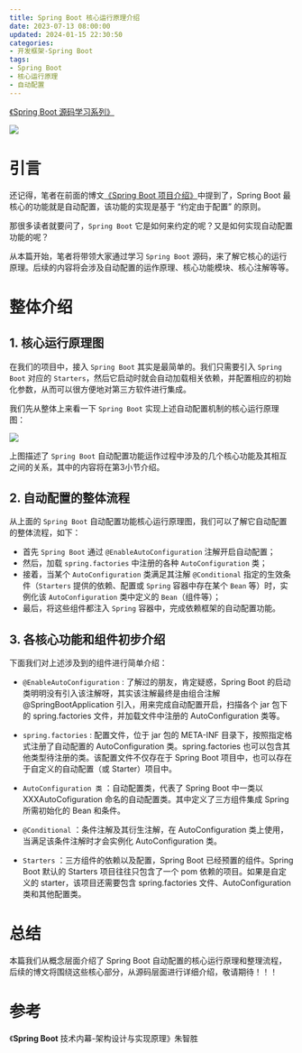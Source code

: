 ```yaml
---
title: Spring Boot 核心运行原理介绍
date: 2023-07-13 08:00:00
updated: 2024-01-15 22:30:50 
categories:
- 开发框架-Spring Boot
tags:
- Spring Boot
- 核心运行原理
- 自动配置
---
```


[《Spring Boot 源码学习系列》](/categories/开发框架-Spring-Boot/)

![](/images/spring-boot-logo.png)

# 引言

还记得，笔者在前面的博文[《Spring Boot 项目介绍》](/2023/02/19/spring-boot-project-introduction/)中提到了，Spring Boot 最核心的功能就是自动配置，该功能的实现是基于 “约定由于配置” 的原则。

那很多读者就要问了，`Spring Boot` 它是如何来约定的呢？又是如何实现自动配置功能的呢？

从本篇开始，笔者将带领大家通过学习 `Spring Boot` 源码，来了解它核心的运行原理。后续的内容将会涉及自动配置的运作原理、核心功能模块、核心注解等等。

# 整体介绍

## 1. 核心运行原理图

在我们的项目中，接入 `Spring Boot` 其实是最简单的。我们只需要引入 `Spring Boot` 对应的 `Starters`，然后它启动时就会自动加载相关依赖，并配置相应的初始化参数，从而可以很方便地对第三方软件进行集成。

我们先从整体上来看一下 `Spring Boot` 实现上述自动配置机制的核心运行原理图：

![](core-operating-principle.png)


上图描述了 `Spring Boot` 自动配置功能运作过程中涉及的几个核心功能及其相互之间的关系，其中的内容将在第3小节介绍。


## 2. 自动配置的整体流程

从上面的 `Spring Boot` 自动配置功能核心运行原理图，我们可以了解它自动配置的整体流程，如下：


- 首先 `Spring Boot` 通过 `@EnableAutoConfiguration` 注解开启自动配置；
- 然后，加载 `spring.factories` 中注册的各种 `AutoConfiguration` 类；
- 接着，当某个 `AutoConfiguration` 类满足其注解 `@Conditional` 指定的生效条件（`Starters` 提供的依赖、配置或 `Spring` 容器中存在某个 `Bean` 等）时，实例化该 `AutoConfiguration` 类中定义的 `Bean`（组件等）；
- 最后，将这些组件都注入 `Spring` 容器中，完成依赖框架的自动配置功能。

## 3. 各核心功能和组件初步介绍

下面我们对上述涉及到的组件进行简单介绍：

- `@EnableAutoConfiguration` : 了解过的朋友，肯定疑惑，Spring Boot 的启动类明明没有引入该注解呀，其实该注解最终是由组合注解 @SpringBootApplication 引入，用来完成自动配置开启，扫描各个 jar 包下的 spring.factories 文件，并加载文件中注册的 AutoConfiguration 类等。

- `spring.factories` : 配置文件，位于 jar 包的 META-INF 目录下，按照指定格式注册了自动配置的 AutoConfiguration 类。spring.factories 也可以包含其他类型待注册的类。该配置文件不仅存在于 Spring Boot 项目中，也可以存在于自定义的自动配置（或 Starter）项目中。

- `AutoConfiguration 类` ：自动配置类，代表了 Spring Boot 中一类以 XXXAutoCofiguration 命名的自动配置类。其中定义了三方组件集成 Spring 所需初始化的 Bean 和条件。

- `@Conditional` ：条件注解及其衍生注解，在 AutoConfiguration 类上使用，当满足该条件注解时才会实例化 AutoConfiguration 类。

- `Starters` ：三方组件的依赖以及配置，Spring Boot 已经预置的组件。Spring Boot 默认的 Starters 项目往往只包含了一个 pom 依赖的项目。如果是自定义的 starter，该项目还需要包含 spring.factories 文件、AutoConfiguration 类和其他配置类。


# 总结

本篇我们从概念层面介绍了 Spring Boot 自动配置的核心运行原理和整理流程，后续的博文将围绕这些核心部分，从源码层面进行详细介绍，敬请期待！！！

# 参考
《**Spring Boot** 技术内幕-架构设计与实现原理》朱智胜 



